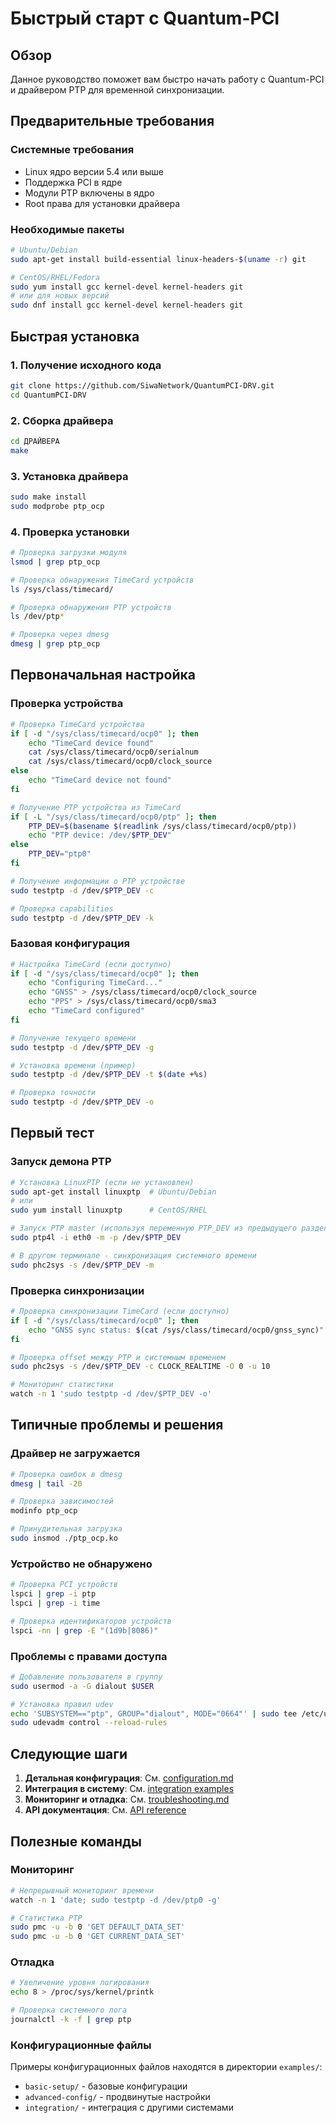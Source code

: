 # Быстрый старт с Quantum-PCI

## Обзор

Данное руководство поможет вам быстро начать работу с Quantum-PCI и драйвером PTP для временной синхронизации.

## Предварительные требования

### Системные требования

- Linux ядро версии 5.4 или выше
- Поддержка PCI в ядре
- Модули PTP включены в ядро
- Root права для установки драйвера

### Необходимые пакеты

```bash
# Ubuntu/Debian
sudo apt-get install build-essential linux-headers-$(uname -r) git

# CentOS/RHEL/Fedora
sudo yum install gcc kernel-devel kernel-headers git
# или для новых версий
sudo dnf install gcc kernel-devel kernel-headers git
```

## Быстрая установка

### 1. Получение исходного кода

```bash
git clone https://github.com/SiwaNetwork/QuantumPCI-DRV.git
cd QuantumPCI-DRV
```

### 2. Сборка драйвера

```bash
cd ДРАЙВЕРА
make
```

### 3. Установка драйвера

```bash
sudo make install
sudo modprobe ptp_ocp
```

### 4. Проверка установки

```bash
# Проверка загрузки модуля
lsmod | grep ptp_ocp

# Проверка обнаружения TimeCard устройств
ls /sys/class/timecard/

# Проверка обнаружения PTP устройств
ls /dev/ptp*

# Проверка через dmesg
dmesg | grep ptp_ocp
```

## Первоначальная настройка

### Проверка устройства

```bash
# Проверка TimeCard устройства
if [ -d "/sys/class/timecard/ocp0" ]; then
    echo "TimeCard device found"
    cat /sys/class/timecard/ocp0/serialnum
    cat /sys/class/timecard/ocp0/clock_source
else
    echo "TimeCard device not found"
fi

# Получение PTP устройства из TimeCard
if [ -L "/sys/class/timecard/ocp0/ptp" ]; then
    PTP_DEV=$(basename $(readlink /sys/class/timecard/ocp0/ptp))
    echo "PTP device: /dev/$PTP_DEV"
else
    PTP_DEV="ptp0"
fi

# Получение информации о PTP устройстве
sudo testptp -d /dev/$PTP_DEV -c

# Проверка capabilities
sudo testptp -d /dev/$PTP_DEV -k
```

### Базовая конфигурация

```bash
# Настройка TimeCard (если доступно)
if [ -d "/sys/class/timecard/ocp0" ]; then
    echo "Configuring TimeCard..."
    echo "GNSS" > /sys/class/timecard/ocp0/clock_source
    echo "PPS" > /sys/class/timecard/ocp0/sma3
    echo "TimeCard configured"
fi

# Получение текущего времени
sudo testptp -d /dev/$PTP_DEV -g

# Установка времени (пример)
sudo testptp -d /dev/$PTP_DEV -t $(date +%s)

# Проверка точности
sudo testptp -d /dev/$PTP_DEV -o
```

## Первый тест

### Запуск демона PTP

```bash
# Установка LinuxPTP (если не установлен)
sudo apt-get install linuxptp  # Ubuntu/Debian
# или
sudo yum install linuxptp      # CentOS/RHEL

# Запуск PTP master (используя переменную PTP_DEV из предыдущего раздела)
sudo ptp4l -i eth0 -m -p /dev/$PTP_DEV

# В другом терминале - синхронизация системного времени
sudo phc2sys -s /dev/$PTP_DEV -m
```

### Проверка синхронизации

```bash
# Проверка синхронизации TimeCard (если доступно)
if [ -d "/sys/class/timecard/ocp0" ]; then
    echo "GNSS sync status: $(cat /sys/class/timecard/ocp0/gnss_sync)"
fi

# Проверка offset между PTP и системным временем
sudo phc2sys -s /dev/$PTP_DEV -c CLOCK_REALTIME -O 0 -u 10

# Мониторинг статистики
watch -n 1 'sudo testptp -d /dev/$PTP_DEV -o'
```

## Типичные проблемы и решения

### Драйвер не загружается

```bash
# Проверка ошибок в dmesg
dmesg | tail -20

# Проверка зависимостей
modinfo ptp_ocp

# Принудительная загрузка
sudo insmod ./ptp_ocp.ko
```

### Устройство не обнаружено

```bash
# Проверка PCI устройств
lspci | grep -i ptp
lspci | grep -i time

# Проверка идентификаторов устройств
lspci -nn | grep -E "(1d9b|8086)"
```

### Проблемы с правами доступа

```bash
# Добавление пользователя в группу
sudo usermod -a -G dialout $USER

# Установка правил udev
echo 'SUBSYSTEM=="ptp", GROUP="dialout", MODE="0664"' | sudo tee /etc/udev/rules.d/99-ptp.rules
sudo udevadm control --reload-rules
```

## Следующие шаги

1. **Детальная конфигурация**: См. [configuration.md](configuration.md)
2. **Интеграция в систему**: См. [integration examples](../examples/integration/)
3. **Мониторинг и отладка**: См. [troubleshooting.md](troubleshooting.md)
4. **API документация**: См. [API reference](../api/)

## Полезные команды

### Мониторинг

```bash
# Непрерывный мониторинг времени
watch -n 1 'date; sudo testptp -d /dev/ptp0 -g'

# Статистика PTP
sudo pmc -u -b 0 'GET DEFAULT_DATA_SET'
sudo pmc -u -b 0 'GET CURRENT_DATA_SET'
```

### Отладка

```bash
# Увеличение уровня логирования
echo 8 > /proc/sys/kernel/printk

# Проверка системного лога
journalctl -k -f | grep ptp
```

### Конфигурационные файлы

Примеры конфигурационных файлов находятся в директории `examples/`:

- `basic-setup/` - базовые конфигурации
- `advanced-config/` - продвинутые настройки
- `integration/` - интеграция с другими системами